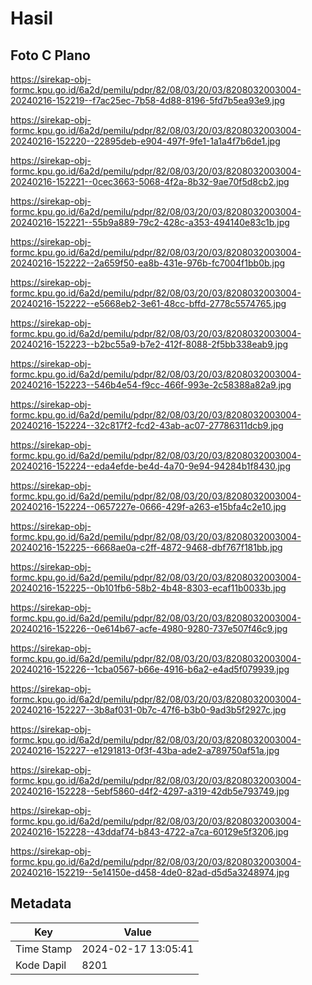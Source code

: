 # Hasil

## Foto C Plano

https://sirekap-obj-formc.kpu.go.id/6a2d/pemilu/pdpr/82/08/03/20/03/8208032003004-20240216-152219--f7ac25ec-7b58-4d88-8196-5fd7b5ea93e9.jpg

https://sirekap-obj-formc.kpu.go.id/6a2d/pemilu/pdpr/82/08/03/20/03/8208032003004-20240216-152220--22895deb-e904-497f-9fe1-1a1a4f7b6de1.jpg

https://sirekap-obj-formc.kpu.go.id/6a2d/pemilu/pdpr/82/08/03/20/03/8208032003004-20240216-152221--0cec3663-5068-4f2a-8b32-9ae70f5d8cb2.jpg

https://sirekap-obj-formc.kpu.go.id/6a2d/pemilu/pdpr/82/08/03/20/03/8208032003004-20240216-152221--55b9a889-79c2-428c-a353-494140e83c1b.jpg

https://sirekap-obj-formc.kpu.go.id/6a2d/pemilu/pdpr/82/08/03/20/03/8208032003004-20240216-152222--2a659f50-ea8b-431e-976b-fc7004f1bb0b.jpg

https://sirekap-obj-formc.kpu.go.id/6a2d/pemilu/pdpr/82/08/03/20/03/8208032003004-20240216-152222--e5668eb2-3e61-48cc-bffd-2778c5574765.jpg

https://sirekap-obj-formc.kpu.go.id/6a2d/pemilu/pdpr/82/08/03/20/03/8208032003004-20240216-152223--b2bc55a9-b7e2-412f-8088-2f5bb338eab9.jpg

https://sirekap-obj-formc.kpu.go.id/6a2d/pemilu/pdpr/82/08/03/20/03/8208032003004-20240216-152223--546b4e54-f9cc-466f-993e-2c58388a82a9.jpg

https://sirekap-obj-formc.kpu.go.id/6a2d/pemilu/pdpr/82/08/03/20/03/8208032003004-20240216-152224--32c817f2-fcd2-43ab-ac07-27786311dcb9.jpg

https://sirekap-obj-formc.kpu.go.id/6a2d/pemilu/pdpr/82/08/03/20/03/8208032003004-20240216-152224--eda4efde-be4d-4a70-9e94-94284b1f8430.jpg

https://sirekap-obj-formc.kpu.go.id/6a2d/pemilu/pdpr/82/08/03/20/03/8208032003004-20240216-152224--0657227e-0666-429f-a263-e15bfa4c2e10.jpg

https://sirekap-obj-formc.kpu.go.id/6a2d/pemilu/pdpr/82/08/03/20/03/8208032003004-20240216-152225--6668ae0a-c2ff-4872-9468-dbf767f181bb.jpg

https://sirekap-obj-formc.kpu.go.id/6a2d/pemilu/pdpr/82/08/03/20/03/8208032003004-20240216-152225--0b101fb6-58b2-4b48-8303-ecaf11b0033b.jpg

https://sirekap-obj-formc.kpu.go.id/6a2d/pemilu/pdpr/82/08/03/20/03/8208032003004-20240216-152226--0e614b67-acfe-4980-9280-737e507f46c9.jpg

https://sirekap-obj-formc.kpu.go.id/6a2d/pemilu/pdpr/82/08/03/20/03/8208032003004-20240216-152226--1cba0567-b66e-4916-b6a2-e4ad5f079939.jpg

https://sirekap-obj-formc.kpu.go.id/6a2d/pemilu/pdpr/82/08/03/20/03/8208032003004-20240216-152227--3b8af031-0b7c-47f6-b3b0-9ad3b5f2927c.jpg

https://sirekap-obj-formc.kpu.go.id/6a2d/pemilu/pdpr/82/08/03/20/03/8208032003004-20240216-152227--e1291813-0f3f-43ba-ade2-a789750af51a.jpg

https://sirekap-obj-formc.kpu.go.id/6a2d/pemilu/pdpr/82/08/03/20/03/8208032003004-20240216-152228--5ebf5860-d4f2-4297-a319-42db5e793749.jpg

https://sirekap-obj-formc.kpu.go.id/6a2d/pemilu/pdpr/82/08/03/20/03/8208032003004-20240216-152228--43ddaf74-b843-4722-a7ca-60129e5f3206.jpg

https://sirekap-obj-formc.kpu.go.id/6a2d/pemilu/pdpr/82/08/03/20/03/8208032003004-20240216-152219--5e14150e-d458-4de0-82ad-d5d5a3248974.jpg


## Metadata

| Key        | Value               |
| ---------- | ------------------- |
| Time Stamp | 2024-02-17 13:05:41 |
| Kode Dapil | 8201                |



